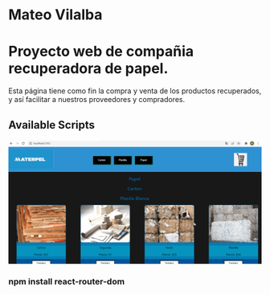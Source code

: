 # Mateo Vilalba 
# Proyecto web de compañia recuperadora de papel.
Esta página tiene como fin la compra y venta de los productos recuperados, y así facilitar a nuestros proveedores y compradores.

## Available Scripts

![image](https://github.com/villalbamateo11/coder-house/blob/main/react/materpel-npx/src/imagenes/materpel.gif)

### npm install react-router-dom
